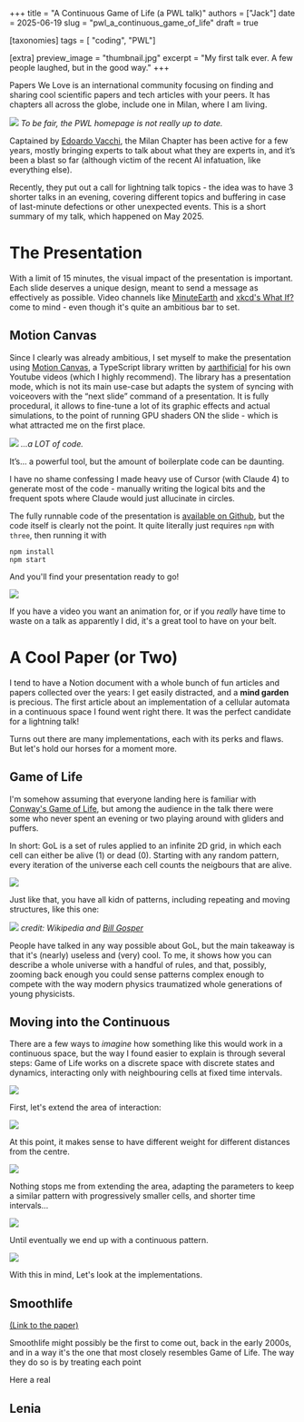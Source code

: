 +++
title = "A Continuous Game of Life (a PWL talk)"
authors = ["Jack"]
date = 2025-06-19
slug = "pwl_a_continuous_game_of_life"
draft = true

[taxonomies]
tags = [ "coding", "PWL"] 

[extra]
preview_image = "thumbnail.jpg"
excerpt = "My first talk ever. A few people laughed, but in the good way."
+++

Papers We Love is an international community focusing on finding and sharing cool scientific papers and tech articles with your peers. It has chapters all across the globe, include one in Milan, where I am living.

![](pwl_home.jpg)
*To be fair, the PWL homepage is not really up to date.*

Captained by [Edoardo Vacchi](evacchi.dev), the Milan Chapter has been active for a few years, mostly bringing experts to talk about what they are experts in, and it’s been a blast so far (although victim of the recent AI infatuation, like everything else).

Recently, they put out a call for lightning talk topics - the idea was to have 3 shorter talks in an evening, covering different topics and buffering in case of last-minute defections or other unexpected events. This is a short summary of my talk, which happened on May 2025.

# The Presentation

With a limit of 15 minutes, the visual impact of the presentation is important. Each slide deserves a unique design, meant to send a message as effectively as possible. Video channels like [MinuteEarth](https://www.youtube.com/user/minuteearth) and [xkcd's What If?](https://www.youtube.com/@xkcd_whatif) come to mind - even though it's quite an ambitious bar to set.

## Motion Canvas

Since I clearly was already ambitious, I set myself to make the presentation using [Motion Canvas](https://motioncanvas.io/), a TypeScript library written by [aarthificial](https://www.youtube.com/@aarthificial) for his own Youtube videos (which I highly recommend). The library has a presentation mode, which is not its main use-case but adapts the system of syncing with voiceovers with the “next slide” command of a presentation. It is fully procedural, it allows to fine-tune a lot of its graphic effects and actual simulations, to the point of running GPU shaders ON the slide - which is what attracted me on the first place.

![](motion_canvas.jpg)
*...a LOT of code.*

It’s… a powerful tool, but the amount of boilerplate code can be daunting. 

I have no shame confessing I made heavy use of Cursor (with Claude 4) to generate most of the code - manually writing the logical bits and the frequent spots where Claude would just allucinate in circles.

The fully runnable code of the presentation is [available on Github](https://github.com/thelazyone/pwl_lenia_presentation), but the code itself is clearly not the point. It quite literally just requires `npm` with `three`, then running it with
```
npm install
npm start
```

And you'll find your presentation ready to go!

![](motion_ui.png)

If you have a video you want an animation for, or if you _really_ have time to waste on a talk as apparently I did, it's a great tool to have on your belt.


# A Cool Paper (or Two)

I tend to have a Notion document with a whole bunch of fun articles and papers collected over the years: I get easily distracted, and a **mind garden** is precious. The first article about an implementation of a cellular automata in a continuous space I found went right there. It was the perfect candidate for a lightning talk!

Turns out there are many implementations, each with its perks and flaws. But let's hold our horses for a moment more.

## Game of Life

I'm somehow assuming that everyone landing here is familiar with [Conway's Game of Life](https://en.wikipedia.org/wiki/Conway%27s_Game_of_Life), but among the audience in the talk there were some who never spent an evening or two playing around with gliders and puffers.

In short: GoL is a set of rules applied to an infinite 2D grid, in which each cell can either be alive (1) or dead (0). Starting with any random pattern, every iteration of the universe each cell counts the neigbours that are alive.

![](gol_rules.png)

Just like that, you have all kidn of patterns, including repeating and moving structures, like this one:

![](gospers_glider_gun.gif)
*credit: Wikipedia and [Bill Gosper](https://en.wikipedia.org/wiki/Bill_Gosper)*

People have talked in any way possible about GoL, but the main takeaway is that it's (nearly) useless and (very) cool. To me, it shows how you can describe a whole universe with a handful of rules, and that, possibly, zooming back enough you could sense patterns complex enough to compete with the way modern physics traumatized whole generations of young physicists.

## Moving into the Continuous

There are a few ways to _imagine_ how something like this would work in a continuous space, but the way I found easier to explain is through several steps: Game of Life works on a discrete space with discrete states and dynamics, interacting only with neighbouring cells at fixed time intervals.

![](step_1.jpg)

First, let's extend the area of interaction:

![](step_2.jpg)

At this point, it makes sense to have different weight for different distances from the centre.

![](step_3.jpg)

Nothing stops me from extending the area, adapting the parameters to keep a similar pattern with progressively smaller cells, and shorter time intervals...

![](step_4.jpg)

Until eventually we end up with a continuous pattern.

![](step_5.jpg)

With this in mind, Let's look at the implementations.

## Smoothlife

[(Link to the paper)](https://arxiv.org/abs/1111.1567)

Smoothlife might possibly be the first to come out, back in the early 2000s, and in a way it's the one that most closely resembles Game of Life.
The way they do so is by treating each point

Here a real 

## Lenia

